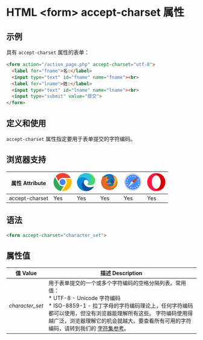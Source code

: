 HTML \<form> accept-charset 属性
===

## 示例

具有 `accept-charset` 属性的表单：

```html idoc:preview:iframe
<form action="/action_page.php" accept-charset="utf-8">
  <label for="fname">名:</label>
  <input type="text" id="fname" name="fname"><br>
  <label for="lname">姓:</label>
  <input type="text" id="lname" name="lname"><br>
  <input type="submit" value="提交">
</form>
```

## 定义和使用

`accept-charset` 属性指定要用于表单提交的字符编码。

## 浏览器支持

| 属性 Attribute | ![chrome][1] | ![edge][2] | ![firefox][3] | ![safari][4] | ![opera][5] |
| ---- | ---- | ---- | ---- | ---- | ---- |
| accept-charset | Yes | Yes | Yes | Yes | Yes |
<!--rehype:style=width: 100%; display: inline-table;-->

## 语法

```html
<form accept-charset="character_set">
```

## 属性值

| 值 Value | 描述 Description |
| ----- | ----- |
| *character\_set* | 用于表单提交的一个或多个字符编码的空格分隔列表。常用值：<br>* UTF-8 - Unicode 字符编码 <br>* ISO-8859-1 - 拉丁字母的字符编码理论上，任何字符编码都可以使用，但没有浏览器能理解所有这些。 字符编码使用得越广泛，浏览器理解它的机会就越大。要查看所有可用的字符编码，请转到我们的 [字符集参考](ref_charactersets.asp)。|
<!--rehype:style=width: 100%; display: inline-table;-->

[1]: ../assets/chrome.svg
[2]: ../assets/edge.svg
[3]: ../assets/firefox.svg
[4]: ../assets/safari.svg
[5]: ../assets/opera.svg
